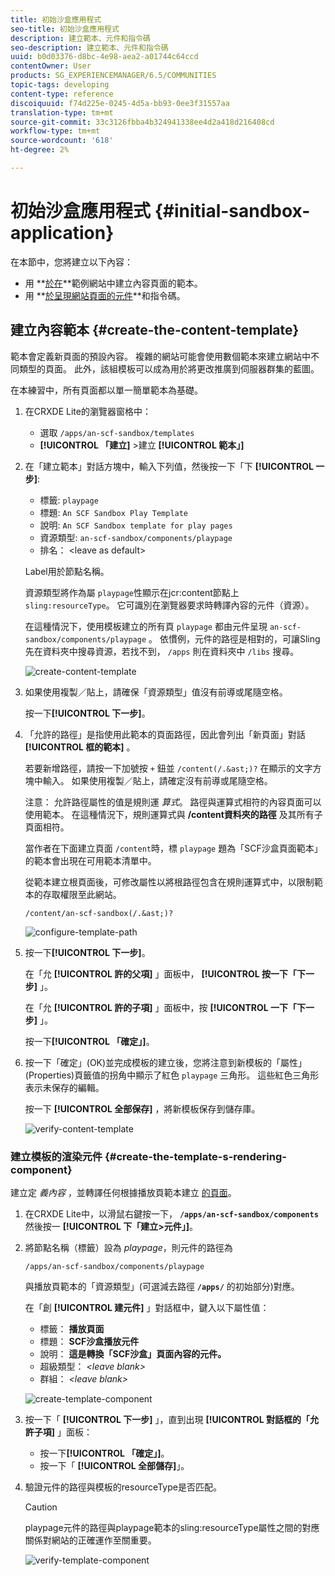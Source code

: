 ```yaml
---
title: 初始沙盒應用程式
seo-title: 初始沙盒應用程式
description: 建立範本、元件和指令碼
seo-description: 建立範本、元件和指令碼
uuid: b0d03376-d8bc-4e98-aea2-a01744c64ccd
contentOwner: User
products: SG_EXPERIENCEMANAGER/6.5/COMMUNITIES
topic-tags: developing
content-type: reference
discoiquuid: f74d225e-0245-4d5a-bb93-0ee3f31557aa
translation-type: tm+mt
source-git-commit: 33c3126fbba4b324941338ee4d2a418d216408cd
workflow-type: tm+mt
source-wordcount: '618'
ht-degree: 2%

---
```



# 初始沙盒應用程式 {#initial-sandbox-application}

在本節中，您將建立以下內容：

* 用 **[於在](#createthepagetemplate)**範例網站中建立內容頁面的範本。
* 用 **[於呈現網站頁面的元件](#create-the-template-s-rendering-component)**和指令碼。

## 建立內容範本 {#create-the-content-template}

範本會定義新頁面的預設內容。 複雜的網站可能會使用數個範本來建立網站中不同類型的頁面。 此外，該組模板可以成為用於將更改推廣到伺服器群集的藍圖。

在本練習中，所有頁面都以單一簡單範本為基礎。

1. 在CRXDE Lite的瀏覽器窗格中：

   * 選取 `/apps/an-scf-sandbox/templates`
   * **[!UICONTROL 「建立]** >建立 **[!UICONTROL 範本」]**

1. 在「建立範本」對話方塊中，輸入下列值，然後按一下「下 **[!UICONTROL 一步]**:

   * 標籤: `playpage`
   * 標題: `An SCF Sandbox Play Template`
   * 說明: `An SCF Sandbox template for play pages`
   * 資源類型: `an-scf-sandbox/components/playpage`
   * 排名： &lt;leave as default>

   Label用於節點名稱。

   資源類型將作為屬 `playpage`性顯示在jcr:content節點上 `sling:resourceType`。 它可識別在瀏覽器要求時轉譯內容的元件（資源）。

   在這種情況下，使用模板建立的所有頁 `playpage` 都由元件呈現 `an-scf-sandbox/components/playpage` 。 依慣例，元件的路徑是相對的，可讓Sling先在資料夾中搜尋資源，若找不到， `/apps` 則在資料夾中 `/libs` 搜尋。

   ![create-content-template](assets/create-content-template-1.png)

1. 如果使用複製／貼上，請確保「資源類型」值沒有前導或尾隨空格。

   按一下&#x200B;**[!UICONTROL 下一步]**。

1. 「允許的路徑」是指使用此範本的頁面路徑，因此會列出「新頁面」對話 **[!UICONTROL 框的範本]** 。

   若要新增路徑，請按一下加號按 `+` 鈕並 `/content(/.&ast;)?` 在顯示的文字方塊中輸入。 如果使用複製／貼上，請確定沒有前導或尾隨空格。

   注意： 允許路徑屬性的值是規則運 *算式*。 路徑與運算式相符的內容頁面可以使用範本。 在這種情況下，規則運算式與 **/content資料夾的路徑** 及其所有子頁面相符。

   當作者在下面建立頁面 `/content`時，標 `playpage` 題為「SCF沙盒頁面範本」的範本會出現在可用範本清單中。

   從範本建立根頁面後，可修改屬性以將根路徑包含在規則運算式中，以限制範本的存取權限至此網站。

   `/content/an-scf-sandbox(/.&ast;)?`

   ![configure-template-path](assets/configure-template-path.png)

1. 按一下&#x200B;**[!UICONTROL 下一步]**。

   在「允 **[!UICONTROL 許的父項]** 」面板中， **[!UICONTROL 按一下「下一步]** 」。

   在「允 **[!UICONTROL 許的子項]** 」面板中，按 **[!UICONTROL 一下「下一步]** 」。

   按一下&#x200B;**[!UICONTROL 「確定」]**。

1. 按一下「確定」(OK)並完成模板的建立後，您將注意到新模板的「屬性」(Properties)頁籤值的拐角中顯示了紅色 `playpage` 三角形。 這些紅色三角形表示未保存的編輯。

   按一下 **[!UICONTROL 全部保存]** ，將新模板保存到儲存庫。

   ![verify-content-template](assets/verify-content-template.png)

### 建立模板的渲染元件 {#create-the-template-s-rendering-component}

建立定 *義內容* ，並轉譯任何根據播放頁範本建立 [的頁面](#createthepagetemplate)。

1. 在CRXDE Lite中，以滑鼠右鍵按一下， **`/apps/an-scf-sandbox/components`** 然後按一 **[!UICONTROL 下「建立>元件」]**。
1. 將節點名稱（標籤）設為 *playpage*，則元件的路徑為

   `/apps/an-scf-sandbox/components/playpage`

   與播放頁範本的「資源類型」(可選減去路徑 **`/apps/`** 的初始部分)對應。

   在「創 **[!UICONTROL 建元件]** 」對話框中，鍵入以下屬性值：

   * 標籤： **播放頁面**
   * 標題： **SCF沙盒播放元件**
   * 說明： **這是轉換「SCF沙盒」頁面內容的元件。**
   * 超級類型： *&lt;leave blank>*
   * 群組： *&lt;leave blank>*

   ![create-template-component](assets/create-template-component.png)

1. 按一下「 **[!UICONTROL 下一步]** 」，直到出現 **[!UICONTROL 對話框的「允許子項]** 」面板：

   * 按一下&#x200B;**[!UICONTROL 「確定」]**。
   * 按一下「 **[!UICONTROL 全部儲存]**」。

1. 驗證元件的路徑與模板的resourceType是否匹配。

   >[!CAUTION]
   >
   >playpage元件的路徑與playpage範本的sling:resourceType屬性之間的對應關係對網站的正確運作至關重要。

   ![verify-template-component](assets/verify-template-component.png)